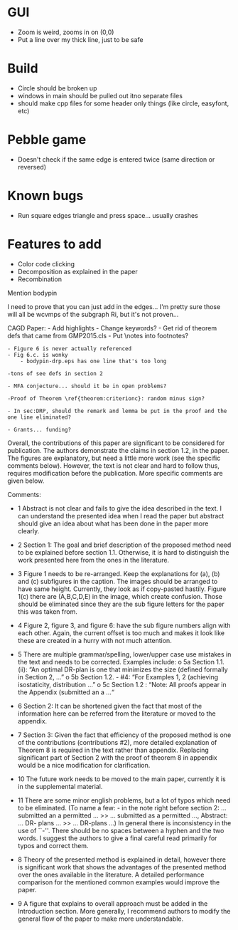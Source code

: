 GUI
============
- Zoom is weird, zooms in on (0,0)
- Put a line over my thick line, just to be safe

Build
============
- Circle should be broken up
- windows in main should be pulled out itno separate files
- should make cpp files for some header only things (like circle, easyfont, etc)

Pebble game
============
- Doesn't check if the same edge is entered twice (same direction or reversed)

Known bugs
============
- Run square edges triangle and press space... usually crashes

Features to add
============
- Color code clicking
- Decomposition as explained in the paper
- Recombination








Mention bodypin

I need to prove that you can just add in the edges... I'm pretty sure those will all be wcvmps of the subgraph Ri, but it's not proven...






CAGD Paper:
    - Add highlights
    - Change keywords?
    - Get rid of theorem defs that came from GMP2015.cls
    - Put \notes into footnotes?


    - Figure 6 is never actually referenced
    - Fig 6.c. is wonky
        - bodypin-drp.eps has one line that's too long

    -tons of see defs in section 2

    - MFA conjecture... should it be in open problems?

    -Proof of Theorem \ref{theorem:criterionc}: random minus sign?

    - In sec:DRP, should the remark and lemma be put in the proof and the one line eliminated?

    - Grants... funding?



Overall, the contributions of this paper are significant to be considered for publication. The authors demonstrate the claims in section 1.2, in the paper. The figures are explanatory, but need a little more work (see the specific comments below). However, the text is not clear and hard to follow thus, requires modification before the publication. More specific comments are given below.

Comments:

- 1       Abstract is not clear and fails to give the idea described in the text. I can understand the presented idea when I read the paper but abstract should give an idea about what has been done in the paper more clearly.
- 2       Section 1: The goal and brief description of the proposed method need to be explained before section 1.1. Otherwise, it is hard to distinguish the work presented here from the ones in the literature.
- 3       Figure 1 needs to be re-arranged. Keep the explanations for (a), (b) and (c) subfigures in the caption. The images should be arranged to have same height. Currently, they look as if copy-pasted hastily. Figure 1(c) there are (A,B,C,D,E) in the image, which create confusion. Those should be eliminated since they are the sub figure letters for the paper this was taken from.
- 4       Figure 2, figure 3, and figure 6: have the sub figure numbers align with each other. Again, the current offset is too much and makes it look like these are created in a hurry with not much attention.
- 5       There are multiple grammar/spelling, lower/upper case use mistakes in the text and needs to be corrected. Examples include:
o 5a      Section 1.1.(ii): “An optimal DR-plan is one that minimizes the size (defined formally in Section 2, …”
o 5b      Section 1.2. - #4: “For Examples 1, 2 (achieving isostaticity, distribution …”
o 5c      Section 1.2 : “Note: All proofs appear in the Appendix (submitted an a …“
- 6       Section 2: It can be shortened given the fact that most of the information here can be referred from the literature or moved to the appendix.
- 7       Section 3:  Given the fact that efficiency of the proposed method is one of the contributions (contributions #2), more detailed explanation of Theorem 8 is required in the text rather than appendix. Replacing significant part of Section 2 with the proof of theorem 8 in appendix would be a nice modification for clarification.
- 10      The future work needs to be moved to the main paper, currently it is in the supplemental material.
- 11      There are some minor english problems, but a lot of typos which need to be eliminated. (To name a few: - in the note right before section 2: ... submitted an a permitted ... >> ... submitted as a permitted ..., Abstract: ... DR- plans ... >> ... DR-plans ...) In general there is inconsistency in the use of ``-''. There should be no spaces between a hyphen and the two words. I suggest the authors to give a final careful read primarily for typos and correct them.




- 8       Theory of the presented method is explained in detail, however there is significant work that shows the advantages of the presented method over the ones available in the literature. A detailed performance comparison for the mentioned common examples would improve the paper.
- 9       A figure that explains to overall approach must be added in the Introduction section. More generally, I recommend authors to modify the general flow of the paper to make more understandable.

